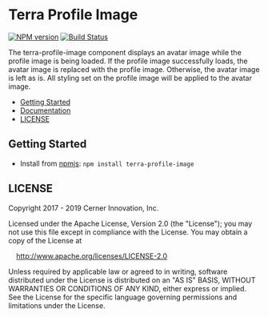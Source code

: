 # Terra Profile Image


[![NPM version](https://badgen.net/npm/v/terra-profile-image)](https://www.npmjs.org/package/terra-profile-image)
[![Build Status](https://badgen.net/travis/cerner/terra-core)](https://travis-ci.org/cerner/terra-core)

The terra-profile-image component displays an avatar image while the profile image is being loaded. If the profile image successfully loads, the avatar image is replaced with the profile image. Otherwise, the avatar image is left as is. All styling set on the profile image will be applied to the avatar image.

- [Getting Started](#getting-started)
- [Documentation](https://github.com/cerner/terra-core/tree/master/packages/terra-profile-image/docs)
- [LICENSE](#license)

## Getting Started

- Install from [npmjs](https://www.npmjs.com): `npm install terra-profile-image`

## LICENSE

Copyright 2017 - 2019 Cerner Innovation, Inc.

Licensed under the Apache License, Version 2.0 (the "License"); you may not use this file except in compliance with the License. You may obtain a copy of the License at

&nbsp;&nbsp;&nbsp;&nbsp;http://www.apache.org/licenses/LICENSE-2.0

Unless required by applicable law or agreed to in writing, software distributed under the License is distributed on an "AS IS" BASIS, WITHOUT WARRANTIES OR CONDITIONS OF ANY KIND, either express or implied. See the License for the specific language governing permissions and limitations under the License.
